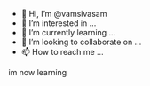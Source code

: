 - 👋 Hi, I’m @vamsivasam
- 👀 I’m interested in ...
- 🌱 I’m currently learning ...
- 💞️ I’m looking to collaborate on ...
- 📫 How to reach me ...

<!---
vamsivasam/vamsivasam is a ✨ special ✨ repository because its `README.md` (this file) appears on your GitHub profile.
You can click the Preview link to take a look at your changes.
--->
im now learning
